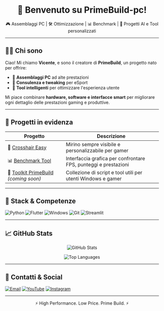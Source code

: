 <h1 align="center">👋 Benvenuto su PrimeBuild-pc!</h1>

<p align="center">
🎮 Assemblaggi PC | 🛠️ Ottimizzazione | 📊 Benchmark | 🧠 Progetti AI e Tool personalizzati  
</p>

---

## 🧑‍💻 Chi sono

Ciao! Mi chiamo **Vicente**, e sono il creatore di **PrimeBuild**, un progetto nato per offrire:
- 🧩 **Assemblaggi PC** ad alte prestazioni
- 🧠 **Consulenza e tweaking** per eSport
- 🧪 **Tool intelligenti** per ottimizzare l'esperienza utente

Mi piace combinare **hardware, software e interfacce smart** per migliorare ogni dettaglio delle prestazioni gaming e produttive.

---

## 🚀 Progetti in evidenza

| Progetto | Descrizione |
|---------|-------------|
| 🎯 [Crosshair Easy](https://github.com/PrimeBuild-pc/Crosshair-Easy) | Mirino sempre visibile e personalizzabile per gamer |
| 📊 [Benchmark Tool](https://github.com/PrimeBuild-pc/BenchmarkTool) | Interfaccia grafica per confrontare FPS, punteggi e prestazioni |
| 🧰 [Toolkit PrimeBuild](https://github.com/PrimeBuild-pc/Toolkit) *(coming soon)* | Collezione di script e tool utili per utenti Windows e gamer |

---

## 🧵 Stack & Competenze

![Python](https://img.shields.io/badge/-Python-3776AB?logo=python&logoColor=white&style=for-the-badge)
![Flutter](https://img.shields.io/badge/-Flutter-02569B?logo=flutter&logoColor=white&style=for-the-badge)
![Windows](https://img.shields.io/badge/-Windows-0078D6?logo=windows&logoColor=white&style=for-the-badge)
![Git](https://img.shields.io/badge/-Git-F05032?logo=git&logoColor=white&style=for-the-badge)
![Streamlit](https://img.shields.io/badge/-Streamlit-FF4B4B?logo=streamlit&logoColor=white&style=for-the-badge)

---

## 📈 GitHub Stats

<p align="center">
  <img src="https://github-readme-stats.vercel.app/api?username=PrimeBuild-pc&show_icons=true&theme=tokyonight" alt="GitHub Stats"/>
</p>
<p align="center">
  <img src="https://github-readme-stats.vercel.app/api/top-langs/?username=PrimeBuild-pc&layout=compact&theme=tokyonight" alt="Top Languages"/>
</p>

---

## 🔗 Contatti & Social

[![Email](https://img.shields.io/badge/-Email-D14836?style=flat-square&logo=gmail&logoColor=white)](mailto:tuamail@example.com)
[![YouTube](https://img.shields.io/badge/-YouTube-FF0000?style=flat-square&logo=youtube&logoColor=white)](https://youtube.com/@primebuild)
[![Instagram](https://img.shields.io/badge/-Instagram-E4405F?style=flat-square&logo=instagram&logoColor=white)](https://instagram.com/primebuild.pc)

---

<p align="center">⚡ High Performance. Low Price. Prime Build. ⚡</p>
